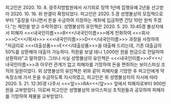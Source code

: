 피고인은 2020. 10. 8. 광주지방법원에서 사기죄로 징역 1년에 집행유예 2년을 선고받아 2020. 10. 16. 위 판결이 확정되었다.
피고인은 2020. 5.경 성명불상의 모집책으로부터 "출장을 다니면서 돈을 수금하여 지정하는 계좌에 입금하면 건당 10만 원씩 주겠다."는 제안을 받고 수락하였다.
성명불상의 유인책은 2020. 5. 20. 10:45경 불상지에서 피해자 <<<내국인이름>>>B<<</내국인이름>>>에게 전화하여 <<<회사>>>C<<</회사>>> <<<내국인이름>>>D<<</내국인이름>>> 과장을 사청하여 "저금리로 <<<대출상품>>>E<<</대출상품>>>을 대출해 드리는데, 기존 대출금의 50%를 상환해야 대출이 가능하다. 직원을 보낼 테니 1,000만 원을 현금으로 전달하여 상환하라"고 말하였다.
그러나 사실 성명불상의 유인책은 <<<내국인이름>>>F<<</내국인이름>>>과 아무런 관계가 없고 피해자를 기망하여 돈을 편취하는 보이스피싱 조직의 일원이었다.
위 성명불상의 유인책은 위와 같이 피해자를 기망한 후 피고인에게 약속장소에 가서 돈을 수금하도록 지시하였고, 피고인은 위 성명불상자의 지시에 따라 2020. 5. 21. 12:30경 나주시 <<<앞>>>RA<<</앞>>> 앞에서 피해자로부터 900만 원을 교부받았다.
이로써 피고인은 성명불상의 보이스피싱 조직원들과 공모하여 피해자를 기망하여 재물을 교부받았다.